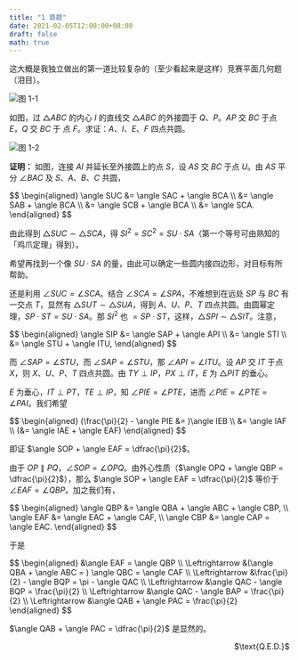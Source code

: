 ```yaml
---
title: "1 首题"
date: 2021-02-05T12:00:00+08:00
draft: false
math: true
---
```


这大概是我独立做出的第一道比较复杂的（至少看起来是这样）竞赛平面几何题（泪目）。

![图 1-1][1-1]

如图，过 $\triangle ABC$ 的内心 $I$ 的直线交 $\triangle ABC$ 的外接圆于 $Q$、$P$。$AP$ 交 $BC$ 于点 $E$，$Q$ 交 $BC$ 于 点 $F$。求证：$A$、$I$、$E$、$F$ 四点共圆。

![图 1-2][1-2]

**证明：** 如图，连接 $AI$ 并延长至外接圆上的点 $S$，设 $AS$ 交 $BC$ 于点 $U$。由 $AS$ 平分 $\angle BAC$ 及 $S$、$A$、$B$、$C$ 共圆，

<div>
$$
\begin{aligned}
\angle SUC &= \angle SAC + \angle BCA \\
           &= \angle SAB + \angle BCA \\
           &= \angle SCB + \angle BCA \\
           &= \angle SCA.
\end{aligned}
$$
</div>

由此得到 $\triangle SUC \sim \triangle SCA$，得 $SI^2 = SC^2 = SU \cdot SA$（第一个等号可由熟知的「鸡爪定理」得到）。

希望再找到一个像 $SU \cdot SA$ 的量，由此可以确定一些圆内接四边形，对目标有所帮助。

还是利用 $\angle SUC = \angle SCA$。结合 $\angle SCA = \angle SPA$，不难想到在远处 $SP$ 与 $BC$ 有一交点 $T$，显然有 $\triangle SUT \sim \triangle SUA$，得到 $A$、$U$、$P$、$T$ 四点共圆。由圆幂定理，$SP \cdot ST = SU \cdot SA$。那 $SI^2$ 也 $= SP \cdot ST$，这样，$\triangle SPI \sim \triangle SIT$。注意，

<div>
$$
\begin{aligned}
\angle SIP &= \angle SAP + \angle API \\
           &= \angle STI \\
           &= \angle STU + \angle ITU,
\end{aligned}
$$
</div>

而 $\angle SAP = \angle STU$，而 $\angle SAP = \angle STU$，那 $\angle API = \angle ITU$。设 $AP$ 交 $IT$ 于点 $X$，则 $X$、$U$、$P$、$T$ 四点共圆。由 $TY \perp IP$，$PX \perp IT$，$E$ 为 $\triangle PIT$ 的垂心。

$E$ 为垂心，$IT \perp PT$，$TE \perp IP$，知 $\angle PIE = \angle PTE$，进而 $\angle PIE = \angle PTE = \angle PAI$。我们希望

<div>
$$
\begin{aligned}
(\frac{\pi}{2} - \angle PIE &= )\angle IEB \\
                            &= \angle IAF \\
                           (&= \angle IAE + \angle EAF)
\end{aligned}
$$
</div>

即证 $\angle SOP + \angle EAF = \dfrac{\pi}{2}$。

由于 $OP \parallel PQ$，$\angle SOP = \angle OPQ$。由外心性质（$\angle OPQ + \angle QBP = \dfrac{\pi}{2}$），那么 $\angle SOP + \angle EAF = \dfrac{\pi}{2}$ 等价于 $\angle EAF = \angle QBP$。加之我们有，

<div>
$$
\begin{aligned}
\angle QBP &= \angle QBA + \angle ABC + \angle CBP, \\
\angle EAF &= \angle EAC + \angle CAF, \\
\angle CBP &= \angle CAP = \angle EAC.
\end{aligned}
$$
</div>

于是

<div>
$$
\begin{aligned}
                &\angle EAF = \angle QBP \\
\Leftrightarrow	&(\angle QBA + \angle ABC = ) \angle QBC = \angle CAF \\
\Leftrightarrow	&\frac{\pi}{2} - \angle BQP = \pi - \angle QAC \\
\Leftrightarrow	&\angle QAC - \angle BQP = \frac{\pi}{2} \\
\Leftrightarrow	&\angle QAC - \angle BAP = \frac{\pi}{2} \\
\Leftrightarrow	&\angle QAB + \angle PAC = \frac{\pi}{2}
\end{aligned}
$$
</div>

$\angle QAB + \angle PAC = \dfrac{\pi}{2}$ 是显然的。

<p style="text-align: right">$\text{Q.E.D.}$</p>

[1-1]: /images/1-first-problem-img1.png
[1-2]: /images/1-first-problem-img2.png
